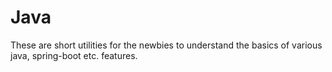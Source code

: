 # Java
These are short utilities for the newbies to understand the basics of various java, spring-boot etc. features. 
